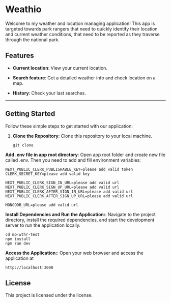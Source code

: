 Weathio 
====================================

Welcome to my weather and location managing application! This app is targeted towards park rangers that need to quickly identify their location and current weather conditions, that need to be reported as they traverse through the national park.

[](https://github.com/Stskdrv/mp-wthr-test#features)
-------------------------------------------

Features
--------

-   **Current location**: View your current location.

-   **Search feature**: Get a detailed weather info and check location on a map.

-   **History**: Check your last searches.

--------------------------------------------------

Getting Started
---------------

Follow these simple steps to get started with our application:

1.  **Clone the Repository**: Clone this repository to your local machine.

    ```source-shell
    git clone
    ```

**Add .env file in app root directory**: Open app root folder and create new file called .env. Then you need to add and fill environment variables:

```source-shell
NEXT_PUBLIC_CLERK_PUBLISHABLE_KEY=please add valid token
CLERK_SECRET_KEY=please add valid key

NEXT_PUBLIC_CLERK_SIGN_IN_URL=please add valid url
NEXT_PUBLIC_CLERK_SIGN_UP_URL=please add valid url
NEXT_PUBLIC_CLERK_AFTER_SIGN_IN_URL=please add valid url
NEXT_PUBLIC_CLERK_AFTER_SIGN_UP_URL=please add valid url

MONGODB_URL=please add valid url
```

**Install Dependencies and Run the Application:**: Navigate to the project directory, install the required dependencies, and start the development server to run the application locally.

```source-shell
cd mp-wthr-test
npm install
npm run dev
```

**Access the Application:**: Open your web browser and access the application at

```source-shell
http://localhost:3000

```
[](https://github.com/Stskdrv/mp-wthr-test#license)
------------------------------------------

License
-------

This project is licensed under the license.
